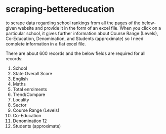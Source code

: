 # scraping-bettereducation

to scrape data regarding school rankings from all the pages of the below-given website and provide it in the form of an excel file. When you click on a particular school, it gives further information about Course Range (Levels), Co-Education, Denomination, and Students (approximate) so I need complete information in a flat excel file.


There are about 600 records and the below fields are required for all records:

1. School
2. State Overall Score
3. English
4. Maths
5. Total enrolments
6. Trend/Compare
7. Locality
8. Sector
9. Course Range (Levels)
10. Co-Education
11. Denomination 12
12. Students (approximate)
